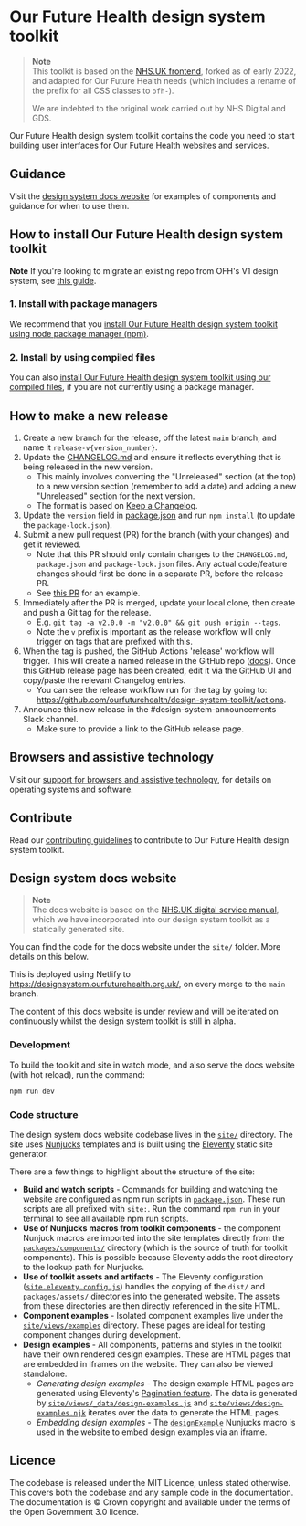 # Our Future Health design system toolkit

> **Note** <br>
> This toolkit is based on the [NHS.UK frontend](https://github.com/nhsuk/nhsuk-frontend), forked as of early 2022, and adapted for Our Future Health needs (which includes a rename of the prefix for all CSS classes to `ofh-`).
>
> We are indebted to the original work carried out by NHS Digital and GDS.

Our Future Health design system toolkit contains the code you need to start building user interfaces for Our Future Health websites and services.

## Guidance

Visit the [design system docs website](https://designsystem.ourfuturehealth.org.uk/) for examples of components and guidance for when to use them.

## How to install Our Future Health design system toolkit

**Note**
If you're looking to migrate an existing repo from OFH's V1 design system, see [this guide](https://ourfuturehealth.atlassian.net/wiki/spaces/DS/pages/277250064/Implementing+Design+System+V2).

### 1. Install with package managers

We recommend that you [install Our Future Health design system toolkit using node package manager (npm)](/docs/installation/installing-with-npm.md).

### 2. Install by using compiled files

You can also [install Our Future Health design system toolkit using our compiled files](/docs/installation/installing-compiled.md), if you are not currently using a package manager.

## How to make a new release

1. Create a new branch for the release, off the latest `main` branch, and name it `release-v{version_number}`.
1. Update the [CHANGELOG.md](CHANGELOG.md) and ensure it reflects everything that is being released in the new version.
    - This mainly involves converting the "Unreleased" section (at the top) to a new version section (remember to add a date) and adding a new "Unreleased" section for the next version.
    - The format is based on [Keep a Changelog](https://keepachangelog.com/en/1.0.0/).
1. Update the `version` field in [package.json](package.json) and run `npm install` (to update the `package-lock.json`).
1. Submit a new pull request (PR) for the branch (with your changes) and get it reviewed.
    - Note that this PR should only contain changes to the `CHANGELOG.md`, `package.json` and `package-lock.json` files. Any actual code/feature changes should first be done in a separate PR, before the release PR.
    - See [this PR](https://github.com/ourfuturehealth/design-system-toolkit/pull/59) for an example.
1. Immediately after the PR is merged, update your local clone, then create and push a Git tag for the release.
    - E.g. `git tag -a v2.0.0 -m "v2.0.0" && git push origin --tags`.
    - Note the `v` prefix is important as the release workflow will only trigger on tags that are prefixed with this.
1. When the tag is pushed, the GitHub Actions 'release' workflow will trigger. This will create a named release in the GitHub repo ([docs](https://docs.github.com/en/repositories/releasing-projects-on-github/about-releases)). Once this GitHub release page has been created, edit it via the GitHub UI and copy/paste the relevant Changelog entries.
    - You can see the release workflow run for the tag by going to: <https://github.com/ourfuturehealth/design-system-toolkit/actions>.
1. Announce this new release in the #design-system-announcements Slack channel.
    - Make sure to provide a link to the GitHub release page.

## Browsers and assistive technology

Visit our [support for browsers and assistive technology](/docs/contributing/browser-support.md), for details on operating systems and software.

## Contribute

Read our [contributing guidelines](CONTRIBUTING.md) to contribute to Our Future Health design system toolkit.

## Design system docs website

> **Note** <br>
> The docs website is based on the [NHS.UK digital service manual](https://github.com/nhsuk/nhsuk-service-manual/),
> which we have incorporated into our design system toolkit as a statically generated site.

You can find the code for the docs website under the `site/` folder. More details on this below.

This is deployed using Netlify to <https://designsystem.ourfuturehealth.org.uk/>, on every merge to the `main` branch.

The content of this docs website is under review and will be iterated
on continuously whilst the design system toolkit is still in alpha.

### Development

To build the toolkit and site in watch mode, and also serve the docs website
(with hot reload), run the command:

```bash
npm run dev
```

### Code structure

The design system docs website codebase lives in the [`site/`](site/) directory.
The site uses [Nunjucks](https://mozilla.github.io/nunjucks/) templates and
is built using the [Eleventy](https://www.11ty.dev/) static site generator.

There are a few things to highlight about the structure of the site:

- **Build and watch scripts** - Commands for building and watching the
website are configured as npm run scripts in [`package.json`](./package.json).
These run scripts are all prefixed with `site:`. Run the command `npm run`
in your terminal to see all available npm run scripts.
- **Use of Nunjucks macros from toolkit components** - the component Nunjuck macros are imported into the site templates directly from the [`packages/components/`](./packages/components/) directory (which is the source of truth for toolkit components). This is possible because Eleventy adds the root directory to the lookup path for Nunjucks.
- **Use of toolkit assets and artifacts** - The Eleventy configuration
([`site.eleventy.config.js`](site.eleventy.config.js)) handles the copying of
the `dist/` and `packages/assets/` directories into the generated website.
The assets from these directories are then directly referenced in the site HTML.
- **Component examples** - Isolated component examples live under the
[`site/views/examples`](./site/views/examples) directory. These pages are ideal
for testing component changes during development.
- **Design examples** - All components, patterns and styles in the toolkit have
their own rendered design examples. These are HTML pages that are embedded in
iframes on the website. They can also be viewed standalone.
  - *Generating design examples* - The design example HTML pages are generated
  using Eleventy's [Pagination feature](https://www.11ty.dev/docs/pages-from-data/).
  The data is generated by [`site/views/_data/design-examples.js`](./site/views/_data/design-examples.js)
  and [`site/views/design-examples.njk`](./site/views/design-examples.njk) iterates
  over the data to generate the HTML pages.
  - *Embedding design examples* - The [`designExample`](./site/views/_includes/design-example.njk)
  Nunjucks macro is used in the website to embed design examples via an iframe.

## Licence

The codebase is released under the MIT Licence, unless stated otherwise. This covers both the codebase and any sample code in the documentation. The documentation is © Crown copyright and available under the terms of the Open Government 3.0 licence.
